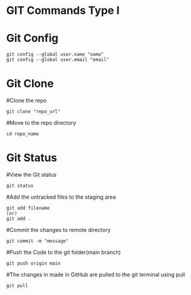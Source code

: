 # GIT Commands Type I

# Git Config
```
git config --global user.name "name"
git config --global user.email "email"
```
# Git Clone
#Clone the repo
```
git clone "repo_url"
```
#Move to the repo directory
```
cd repo_name
```
# Git Status
#View the Git status
```
git status
```
#Add the untracked files to the staging area
```
git add filename
(or)
git add .
```
#Commit the changes to remote directory
```
git commit -m "message"
```
#Push the Code to the git folder(main branch)
```
git push origin main
```
#The changes in made in GitHub are pulled to the git terminal using pull
```
git pull
```


